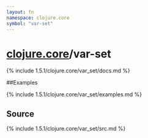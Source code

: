 ```yaml
---
layout: fn
namespace: clojure.core
symbol: "var-set"
---
```


# [clojure.core](../)/var-set

{% include 1.5.1/clojure.core/var_set/docs.md %}

##Examples

{% include 1.5.1/clojure.core/var_set/examples.md %}
## Source
{% include 1.5.1/clojure.core/var_set/src.md %}

